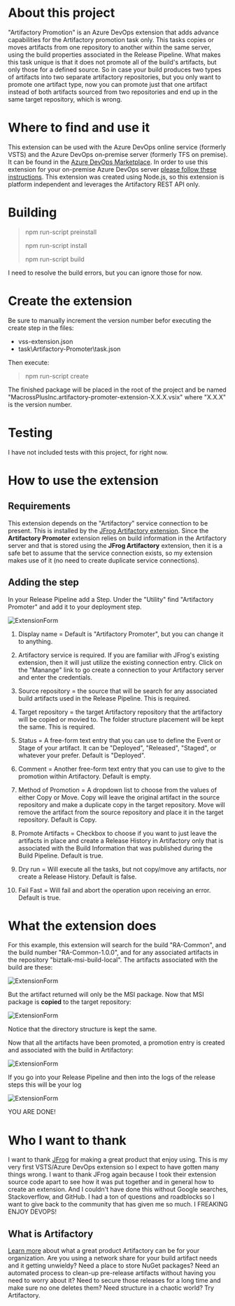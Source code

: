 # About this project
"Artifactory Promotion" is an Azure DevOps extension that adds advance capabilities for the Artifactory promotion task only.  This tasks copies or moves artifacts from one repository to another within the same server, using the build properties associated in the Release Pipeline.  What makes this task unique is that it does not promote all of the build's artifacts, but only those for a defined source.  So in case your build produces two types of artifacts into two separate artifactory repositories, but you only want to promote one artifact type, now you can promote just that one artifact instead of both artifacts sourced from two repositories and end up in the same target repository, which is wrong.

# Where to find and use it
This extension can be used with the Azure DevOps online service (formerly VSTS) and the Azure DevOps on-premise server (formerly TFS on premise).  It can be found in the [Azure DevOps Marketplace](https://marketplace.visualstudio.com/items?itemName=MacrossPlusInc.artifactory-promoter-extension).  In order to use this extension for your on-premise Azure DevOps server [please follow these instructions](https://docs.microsoft.com/en-us/azure/devops/marketplace/get-tfs-extensions?view=tfs-2018#install-extensions-while-connected-to-tfs).  This extension was created using Node.js, so this extension is platform independent and leverages the Artifactory REST API only.

# Building

> npm run-script preinstall
>
> npm run-script install
>
> npm run-script build

I need to resolve the build errors, but you can ignore those for now.

# Create the extension
Be sure to manually increment the version number befor executing the create step in the files:

* vss-extension.json
* task\Artifactory-Promoter\task.json

Then execute:

> npm run-script create

The finished package will be placed in the root of the project and be named "MacrossPlusInc.artifactory-promoter-extension-X.X.X.vsix" where "X.X.X" is the version number.

# Testing
I have not included tests with this project, for right now.

# How to use the extension

## Requirements
This extension depends on the "Artifactory" service connection to be present.  This is installed by the [JFrog Artifactory extension](https://marketplace.visualstudio.com/items?itemName=JFrog.jfrog-artifactory-vsts-extension).  Since the **Artifactory Promoter** extension relies on build information in the Artifactory server and that is stored using the **JFrog Artifactory** extension, then it is a safe bet to assume that the service connection exists, so my extension makes use of it (no need to create duplicate service connections).

## Adding the step
In your Release Pipeline add a Step.  Under the "Utility" find "Artifactory Promoter" and add it to your deployment step.

![ExtensionForm](./images/marketplace/promoter-1.png)

1. Display name = Default is "Artifactory Promoter", but you can change it to anything.

2. Artifactory service is required.  If you are familiar with JFrog's existing extension, then it will just utilize the existing connection entry.  Click on the "Manange" link to go create a connection to your Artifactory server and enter the credentials.

3. Source repository = the source that will be search for any associated build artifacts used in the Release Pipeline.  This is required.

4. Target repository = the target Artifactory repository that the artifactory will be copied or movied to.  The folder structure placement will be kept the same.  This is required.

5. Status = A free-form text entry that you can use to define the Event or Stage of your artifact.  It can be "Deployed", "Released", "Staged", or whatever your prefer.  Default is "Deployed".

6. Comment = Another free-form text entry that you can use to give to the promotion within Artifactory.  Default is empty.

7. Method of Promotion = A dropdown list to choose from the values of either Copy or Move.  Copy will leave the original artifact in the source repository and make a duplicate copy in the target repository.  Move will remove the artifact from the source repository and place it in the target repository.  Default is Copy.

8. Promote Artifacts = Checkbox to choose if you want to just leave the artifacts in place and create a Release History in Artifactory only that is associated with the Build Information that was published during the Build Pipeline.  Default is true.

9. Dry run = Will execute all the tasks, but not copy/move any artifacts, nor create a Release History.  Default is false.

10. Fail Fast = Will fail and abort the operation upon receiving an error.  Default is true.

# What the extension does
For this example, this extension will search for the build "RA-Common", and the build number "RA-Common-1.0.0", and for any associated artifacts in the repository "biztalk-msi-build-local".  The artifacts associated with the build are these:

![ExtensionForm](./images/marketplace/promoter-2.png)

But the artifact returned will only be the MSI package.  Now that MSI package is **copied** to the target repository:

![ExtensionForm](./images/marketplace/promoter-4.png)

Notice that the directory structure is kept the same.

Now that all the artifacts have been promoted, a promotion entry is created and associated with the build in Artifactory:

![ExtensionForm](./images/marketplace/promoter-3.png)

If you go into your Release Pipeline and then into the logs of the release steps this will be your log

![ExtensionForm](./images/marketplace/promoter-5.png)

YOU ARE DONE!

# Who I want to thank
I want to thank [JFrog](https://jfrog.com) for making a great product that enjoy using.  This is my very first VSTS/Azure DevOps extension so I expect to have gotten many things wrong.  I want to thank JFrog again because I took their extension source code apart to see how it was put together and in general how to create an extension.  And I couldn't have done this without Google searches, Stackoverflow, and GitHub.  I had a ton of questions and roadblocks so I want to give back to the community that has given me so much.  I FREAKING ENJOY DEVOPS!

## What is Artifactory

[Learn more](https://jfrog.com/artifactory/) about what a great product Artifactory can be for your organization.  Are you using a network share for your build artifact needs and it getting unwieldy? Need a place to store NuGet packages?  Need an automated process to clean-up pre-release artifacts without having you need to worry about it?  Need to secure those releases for a long time and make sure no one deletes them?  Need structure in a chaotic world?  Try Artifactory.
